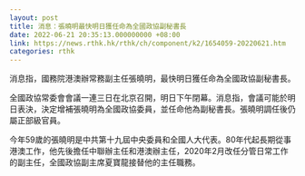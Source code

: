 ```yaml
---
layout: post
title: 消息：張曉明最快明日獲任命為全國政協副秘書長
date: 2022-06-21 20:35:13.000000000 +08:00
link: https://news.rthk.hk/rthk/ch/component/k2/1654059-20220621.htm
categories: rthk
---
```


消息指，國務院港澳辦常務副主任張曉明，最快明日獲任命為全國政協副秘書長。

全國政協常委會會議一連三日在北京召開，明日下午閉幕。消息指，會議可能於明日表決，決定增補張曉明為全國政協委員，並任命他為副秘書長。張曉明調任後仍屬正部級官員。

今年59歲的張曉明是中共第十九屆中央委員和全國人大代表。80年代起長期從事港澳工作，他先後擔任中聯辦主任和港澳辦主任，2020年2月改任分管日常工作的副主任，全國政協副主席夏寶龍接替他的主任職務。
